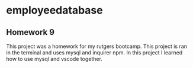 # employeedatabase

## Homework 9 
This project was a homework for my rutgers bootcamp.
This project is ran in the terminal and uses mysql and inquirer npm.
In this project I learned how to use mysql and vscode together.
